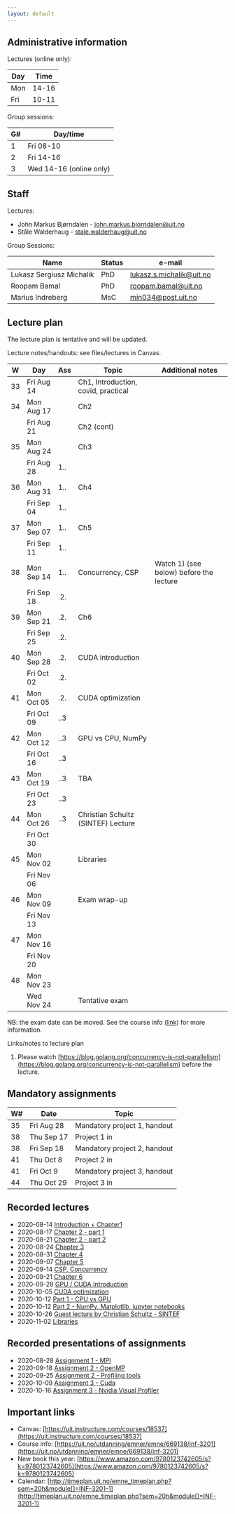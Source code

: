 ```yaml
---
layout: default
---
```


## Administrative information

Lectures (online only):

| Day | Time   |
| --- | ------ |
| Mon | 14-16  |
| Fri | 10-11  |


Group sessions:

| G#  | Day/time                 |
| --- | ---------                |
| 1   | Fri 08-10                |
| 2   | Fri 14-16                |
| 3   | Wed 14-16  (online only) |


## Staff

Lectures:
- John Markus Bjørndalen - john.markus.bjorndalen@uit.no
- Ståle Walderhaug      - stale.walderhaug@uit.no

Group Sessions: 

| Name                     | Status | e-mail                   |
| ------------------------ | ---    | ------------------------ |
| Lukasz Sergiusz Michalik | PhD    | lukasz.s.michalik@uit.no |
| Roopam Bamal             | PhD    | roopam.bamal@uit.no      |
| Marius Indreberg         | MsC    | min034@post.uit.no       |


## Lecture plan

The lecture plan is tentative and will be updated. 

Lecture notes/handouts: see files/lectures in Canvas. 

| W   | Day         | Ass | Topic                               | Additional notes                        |
| --- | ----------- | --- | ----------------------------------- | -----------------                       |
| 33  | Fri Aug 14  |     | Ch1, Introduction, covid, practical |                                         |
| 34  | Mon Aug 17  |     | Ch2                                 |                                         |
|     | Fri Aug 21  |     | Ch2 (cont)                          |                                         |
| 35  | Mon Aug 24  |     | Ch3                                 |                                         |
|     | Fri Aug 28  | 1.. |                                     |                                         |
| 36  | Mon Aug 31  | 1.. | Ch4                                 |                                         |
|     | Fri Sep 04  | 1.. |                                     |                                         |
| 37  | Mon Sep 07  | 1.. | Ch5                                 |                                         |
|     | Fri Sep 11  | 1.. |                                     |                                         |
| 38  | Mon Sep 14  | 1.. | Concurrency, CSP                    | Watch 1) (see below) before the lecture |
|     | Fri Sep 18  | .2. |                                     |                                         |
| 39  | Mon Sep 21  | .2. | Ch6                                 |                                         |
|     | Fri Sep 25  | .2. |                                     |                                         |
| 40  | Mon Sep 28  | .2. | CUDA introduction                   |                                         |
|     | Fri Oct 02  | .2. |                                     |                                         |
| 41  | Mon Oct 05  | .2. | CUDA optimization                   |                                         |
|     | Fri Oct 09  | ..3 |                                     |                                         |
| 42  | Mon Oct 12  | ..3 | GPU vs CPU, NumPy                   |                                         |
|     | Fri Oct 16  | ..3 |                                     |                                         |
| 43  | Mon Oct 19  | ..3 | TBA                                 |                                         |
|     | Fri Oct 23  | ..3 |                                     |                                         |
| 44  | Mon Oct 26  | ..3 |Christian Schultz (SINTEF) Lecture   |                                         |
|     | Fri Oct 30  |     |                                     |                                         |
| 45  | Mon Nov 02  |     | Libraries                           |                                         |
|     | Fri Nov 06  |     |                                     |                                         |
| 46  | Mon Nov 09  |     | Exam wrap-up                        |                                         |
|     | Fri Nov 13  |     |                                     |                                         |
| 47  | Mon Nov 16  |     |                                     |                                         |
|     | Fri Nov 20  |     |                                     |                                         |
| 48  | Mon Nov 23  |     |                                     |                                         |
|     | Wed Nov 24  |     | Tentative exam                      |                                         |


NB: the exam date can be moved. See the course info ([link](https://en.uit.no/education/courses/course?p_document_id=619076)) for more information. 

Links/notes to lecture plan
1. Please watch [https://blog.golang.org/concurrency-is-not-parallelism](https://blog.golang.org/concurrency-is-not-parallelism) before the lecture. 



## Mandatory assignments

| W#   | Date       | Topic                        |
| ---- | -----      | -------                      |
| 35   | Fri Aug 28 | Mandatory project 1, handout |
| 38   | Thu Sep 17 | Project 1 in                 |
| 38   | Fri Sep 18 | Mandatory project 2, handout |
| 41   | Thu Oct 8  | Project 2 in                 |
| 41   | Fri Oct 9  | Mandatory project 3, handout |
| 44   | Thu Oct 29 | Project 3 in                 |


## Recorded lectures

* 2020-08-14 [Introduction + Chapter1](https://mediasite.uit.no/Mediasite/Play/263f931c17204d0fb3f1d18d72723aac1d)
* 2020-08-17 [Chapter 2 - part 1](https://mediasite.uit.no/Mediasite/Play/497897dcb592489aa6c8ada38877c2171d)
* 2020-08-21 [Chapter 2 - part 2](https://mediasite.uit.no/Mediasite/Play/3cd57f7235834076ad69c697032e526c1d)
* 2020-08-24 [Chapter 3](https://mediasite.uit.no/Mediasite/Play/80fd7ce8fa694b3c87b7be2f883de01e1d)
* 2020-08-31 [Chapter 4](https://mediasite.uit.no/Mediasite/Play/2a7eb0ca101c4ac383efc905e4301d551d)
* 2020-09-07 [Chapter 5](https://mediasite.uit.no/Mediasite/Play/c831a963798e45a98a7e448538ffa8581d)
* 2020-09-14 [CSP, Concurrency](https://mediasite.uit.no/Mediasite/Play/0cc2d910128047dbadc642b265c316ab1d)
* 2020-09-21 [Chapter 6](https://www.youtube.com/watch?v=YsoNtgKRQ-I&feature=youtu.be)
* 2020-09-28 [GPU / CUDA Introduction](https://mediasite.uit.no/Mediasite/Play/0ca939b59dd4483e84cf8ab4c7154ac11d)
* 2020-10-05 [CUDA optimization](https://mediasite.uit.no/Mediasite/Play/07b4b49558114578a8a7ac771d388ff91d)
* 2020-10-12 [Part 1 - CPU vs GPU](https://mediasite.uit.no/Mediasite/Play/50eaf7cbc8c94ea7bc6c6da6dccf98ca1d)
* 2020-10-12 [Part 2 - NumPy, Matplotlib, jupyter notebooks](https://mediasite.uit.no/Mediasite/Play/d45abae85d8b41cca8ed08dfa1fe4c9c1d)
* 2020-10-26 [Guest lecture by Christian Schultz - SINTEF ](https://mediasite.uit.no/Mediasite/Play/f3a2723b9b0b41b1a851e6f5fb094b8b1d)
* 2020-11-02 [Libraries](https://mediasite.uit.no/Mediasite/Play/82fd65691ef64e339e4261bbcb9a3bea1d)

## Recorded presentations of assignments
* 2020-08-28 [Assignment 1 - MPI](https://mediasite.uit.no/Mediasite/Play/cd877206cf904316bad7365ee47c677b1d)
* 2020-09-18 [Assignment 2 - OpenMP](https://mediasite.uit.no/Mediasite/Play/9929d39e2b814db0b56e25cb1b0eaba21d)
* 2020-09-25 [Assignment 2 - Profiling tools](https://mediasite.uit.no/Mediasite/Play/4be5cdaaf44641e68fe70952ee416c351d)
* 2020-10-09 [Assignment 3 - Cuda](https://mediasite.uit.no/Mediasite/Play/9f866e76878d4162b3b1ab7015dd1bd51d)
* 2020-10-16 [Assignment 3 - Nvidia Visual Profiler](https://mediasite.uit.no/Mediasite/Play/fec50b132542433e9bad5cf0abbcd4ce1d)

## Important links

- Canvas: [https://uit.instructure.com/courses/18537](https://uit.instructure.com/courses/18537)
- Course info: [https://uit.no/utdanning/emner/emne/669138/inf-3201](https://uit.no/utdanning/emner/emne/669138/inf-3201)
- New book this year: [https://www.amazon.com/9780123742605/s?k=9780123742605](https://www.amazon.com/9780123742605/s?k=9780123742605)
- Calendar: [http://timeplan.uit.no/emne_timeplan.php?sem=20h&module[]=INF-3201-1](http://timeplan.uit.no/emne_timeplan.php?sem=20h&module[]=INF-3201-1)

